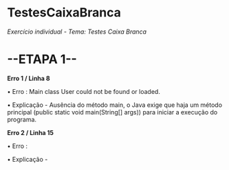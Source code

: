 # TestesCaixaBranca
*Exercício individual - Tema: Testes Caixa Branca*
# --ETAPA 1--

**Erro 1 / Linha 8**

  • Erro : Main class User could not be found or loaded.

  • Explicação - Ausência do método main, o Java exige que haja um método principal (public static void main(String[] args)) para iniciar a execução do programa.

**Erro 2 / Linha 15**

  • Erro :

  • Explicação -
